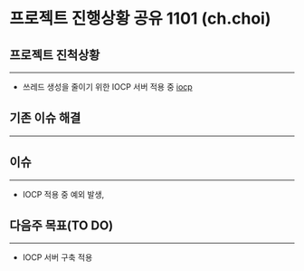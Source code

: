 # 프로젝트 진행상황 공유 1101 (ch.choi)

## 프로젝트 진척상황
_____

* 쓰레드 생성을 줄이기 위한 IOCP 서버 적용 중 
[iocp](https://ozt88.tistory.com/23)

## 기존 이슈 해결
_____


## 이슈 
_____

* IOCP 적용 중 예외 발생, 


## 다음주 목표(TO DO)
_____

* IOCP 서버 구축 적용
